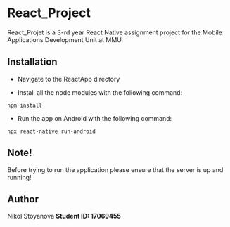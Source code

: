 # React_Project

React_Projet is a 3-rd year React Native assignment project for the Mobile Applications Development Unit at MMU.

## Installation

* Navigate to the ReactApp directory

* Install all the node modules with the following command:

```
npm install
```
* Run the app on Android with the following command:

```
npx react-native run-android
```
## Note!
Before trying to run the application please ensure that the server is up and running!

## Author
Nikol Stoyanova
**Student ID: 17069455**
